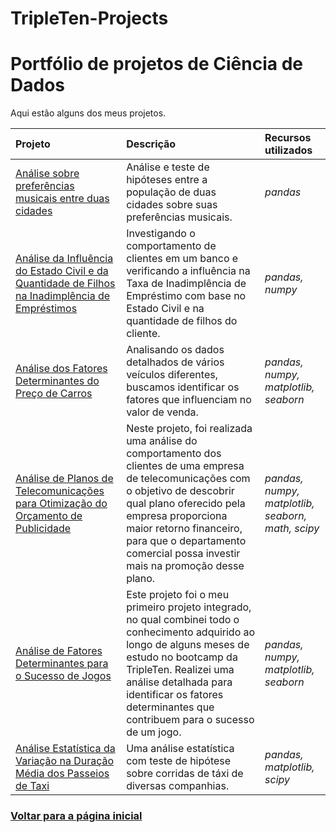 # TripleTen-Projects

# Portfólio de projetos de Ciência de Dados

Aqui estão alguns dos meus projetos.

| Projeto               | Descrição                                                                                   | Recursos utilizados            |
|:--------------------- |:------------------------------------------------------------------------------------------- |:------------------------------ |
|[Análise sobre preferências musicais entre duas cidades](https://github.com/daneilcempus/TripleTen-Projects/blob/main/Projeto%201%20-%20Musica%20da%20Cidade%20Grande/project_music.ipynb)|Análise e teste de hipóteses entre a população de duas cidades sobre suas preferências musicais.|*pandas*|
|[Análise da Influência do Estado Civil e da Quantidade de Filhos na Inadimplência de Empréstimos](https://github.com/daneilcempus/TripleTen-Projects/blob/main/Projeto%202%20-%20%20An%C3%A1lise%20de%20Inadimpl%C3%AAncia%20Banc%C3%A1ria/bank_analysis.ipynb)|Investigando o comportamento de clientes em um banco e verificando a influência na Taxa de Inadimplência de Empréstimo com base no Estado Civil e na quantidade de filhos do cliente.|*pandas, numpy*|
|[Análise dos Fatores Determinantes do Preço de Carros](https://github.com/daneilcempus/TripleTen-Projects/blob/main/Projeto%203%20-%20An%C3%A1lise%20de%20Fatores%20que%20Influenciam%20Pre%C3%A7os%20de%20Carros/car_price.ipynb)|Analisando os dados detalhados de vários veículos diferentes, buscamos identificar os fatores que influenciam no valor de venda.|*pandas, numpy, matplotlib, seaborn*|
|[Análise de Planos de Telecomunicações para Otimização do Orçamento de Publicidade](https://github.com/daneilcempus/TripleTen-Projects/blob/main/Projeto%204%20-%20Planos%20de%20empresa%20de%20telecomunica%C3%A7%C3%B5es/telecommunications_plans.ipynb)|Neste projeto, foi realizada uma análise do comportamento dos clientes de uma empresa de telecomunicações com o objetivo de descobrir qual plano oferecido pela empresa proporciona maior retorno financeiro, para que o departamento comercial possa investir mais na promoção desse plano.|*pandas, numpy, matplotlib, seaborn, math, scipy*|
|[Análise de Fatores Determinantes para o Sucesso de Jogos](https://github.com/daneilcempus/TripleTen-Projects/blob/main/Projeto%205%20-%20Venda%20de%20games/game_sales.ipynb)|Este projeto foi o meu primeiro projeto integrado, no qual combinei todo o conhecimento adquirido ao longo de alguns meses de estudo no bootcamp da TripleTen. Realizei uma análise detalhada para identificar os fatores determinantes que contribuem para o sucesso de um jogo.|*pandas, numpy, matplotlib, seaborn*|
|[Análise Estatística da Variação na Duração Média dos Passeios de Taxi](https://github.com/daneilcempus/TripleTen-Projects/blob/main/Projeto%206%20-%20An%C3%A1lise%20Estat%C3%ADstica%20de%20Corridas%20de%20taxi/50a8e898-d365-4906-bb89-f4b1f04dd3fb.ipynb)|Uma análise estatística com teste de hipótese sobre corridas de táxi de diversas companhias.|*pandas, matplotlib, scipy*|




### [Voltar para a página inicial](https://github.com/diego-analytics)
